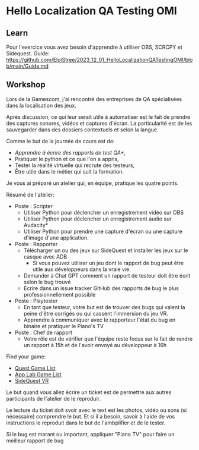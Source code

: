 # Hello Localization QA Testing OMI

## Learn

Pour l'exercice vous avez besoin d'apprendre à utiliser OBS, SCRCPY et Sidequest.
Guide: https://github.com/EloiStree/2023_12_01_HelloLocalizationQATestingOMI/blob/main/Guide.md

## Workshop


Lors de la Gamescom, j'ai rencontré des entreprises de QA spécialisées dans la localisation des jeux.

Après discussion, ce qui leur serait utile à automatiser est le fait de prendre des captures sonores, vidéos et captures d'écran. La particularité est de les sauvegarder dans des dossiers contextuels et selon la langue.

Comme le but de la journée de cours est de:
- _Apprendre à écrire des rapports de test QA*_,
- Pratiquer le python et ce que l'on a appris,
- Tester la réalité virtuelle qui recrute des testeurs,
- Être utile dans le métier qui suit la formation.

Je vous ai préparé un atelier qui, en équipe, pratique les quatre points.

Résumé de l'atelier:
- Poste : Scripter
  - Utiliser Python pour déclencher un enregistrement vidéo sur OBS
  - Utiliser Python pour déclencher un enregistrement audio sur Audacity*
  - Utiliser Python pour prendre une capture d'écran ou une capture d'image d'une application.
- Poste : Rapporter
  - Télécharger un ou des jeux sur SideQuest et installer les jeux sur le casque avec ADB
    - Si vous pouvez utiliser un jeu dont le rapport de bug peut être utile aux développeurs dans la vraie vie.
  - Demander à Chat GPT comment un rapport de testeur doit être écrit selon le bug trouvé
  - Écrire dans un issue tracker GitHub des rapports de bug le plus professionnellement possible
- Poste : Playtester
  - En tant que testeur, votre but est de trouver des bugs qui valent la peine d'être corrigés ou qui cassent l'immersion du jeu VR.
  - Apprendre à communiquer avec le rapporteur l'état du bug en binaire et pratiquer le Piano's TV
- Poste : Chef de rapport
  - Votre rôle est de vérifier que l'équipe reste focus sur le fait de rendre un rapport à 15h et de l'avoir envoyé au développeur à 16h

Find your game:
- [Quest Game List](https://questgamelist.com/Free/)
- [App Lab Game List](https://applabgamelist.com/Best)
- [SideQuest VR](https://sidequestvr.com)



Le but quand vous allez écrire un ticket est de permettre aux autres participants de l'atelier de le reproduir.

Le lecture du ticket doit svoir avec le text est les photos, vidéo ou sons (si nécessaire) comprendre le but.
Et si il a besoin, savoir à l'aide de vos instructions le reproduit dans le but de l'ambplifier et de le tester.

Si le bug est marant ou important, appliquer "Piano TV" pour faire un meilleur rapport de bug









